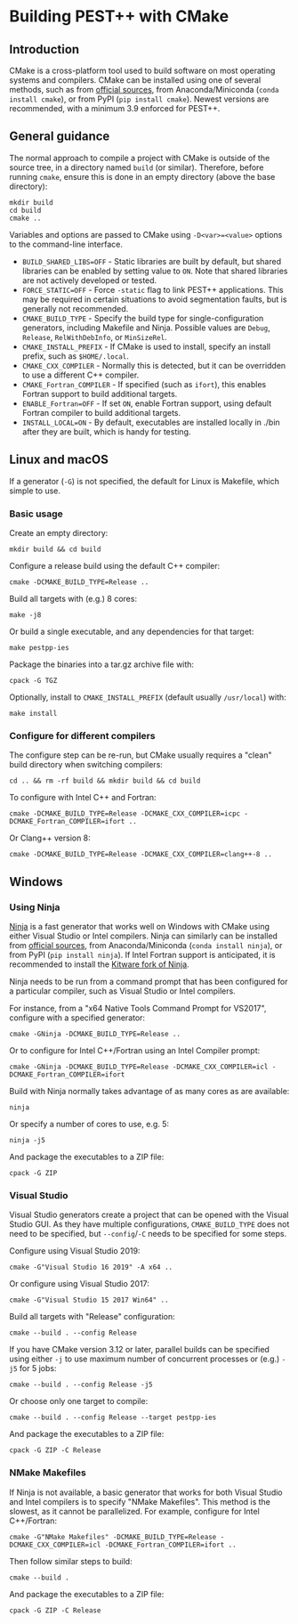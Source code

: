 # Building PEST++ with CMake

## Introduction

CMake is a cross-platform tool used to build software on most operating systems and compilers. CMake can be installed using one of several methods, such as from [official sources](https://cmake.org/download/), from Anaconda/Miniconda (`conda install cmake`), or from PyPI (`pip install cmake`). Newest versions are recommended, with a minimum 3.9 enforced for PEST++.

## General guidance

The normal approach to compile a project with CMake is outside of the source tree, in a directory named `build` (or similar). Therefore, before running `cmake`, ensure this is done in an empty directory (above the base directory):

    mkdir build
    cd build
    cmake ..

Variables and options are passed to CMake using `-D<var>=<value>` options to the command-line interface.

* `BUILD_SHARED_LIBS=OFF` - Static libraries are built by default, but shared libraries can be enabled by setting value to `ON`. Note that shared libraries are not actively developed or tested.
* `FORCE_STATIC=OFF` - Force `-static` flag to link PEST++ applications. This may be required in certain situations to avoid segmentation faults, but is generally not recommended.
* `CMAKE_BUILD_TYPE` - Specify the build type for single-configuration generators, including Makefile and Ninja. Possible values are `Debug`, `Release`, `RelWithDebInfo`, or `MinSizeRel`.
* `CMAKE_INSTALL_PREFIX` - If CMake is used to install, specify an install prefix, such as `$HOME/.local`.
* `CMAKE_CXX_COMPILER` - Normally this is detected, but it can be overridden to use a different C++ compiler.
* `CMAKE_Fortran_COMPILER` - If specified (such as `ifort`), this enables Fortran support to build additional targets.
* `ENABLE_Fortran=OFF` - If set `ON`, enable Fortran support, using default Fortran compiler to build additional targets.
* `INSTALL_LOCAL=ON` - By default, executables are installed locally in ./bin after they are built, which is handy for testing.

## Linux and macOS

If a generator (`-G`) is not specified, the default for Linux is Makefile, which simple to use.

### Basic usage

Create an empty directory:

    mkdir build && cd build

Configure a release build using the default C++ compiler:

    cmake -DCMAKE_BUILD_TYPE=Release ..

Build all targets with (e.g.) 8 cores:

    make -j8

Or build a single executable, and any dependencies for that target:

    make pestpp-ies

Package the binaries into a tar.gz archive file with:

    cpack -G TGZ

Optionally, install to `CMAKE_INSTALL_PREFIX` (default usually `/usr/local`) with:

    make install

### Configure for different compilers

The configure step can be re-run, but CMake usually requires a "clean" build directory when switching compilers:

    cd .. && rm -rf build && mkdir build && cd build

To configure with Intel C++ and Fortran:

    cmake -DCMAKE_BUILD_TYPE=Release -DCMAKE_CXX_COMPILER=icpc -DCMAKE_Fortran_COMPILER=ifort ..

Or Clang++ version 8:

    cmake -DCMAKE_BUILD_TYPE=Release -DCMAKE_CXX_COMPILER=clang++-8 ..

## Windows

### Using Ninja

[Ninja](https://ninja-build.org/) is a fast generator that works well on Windows with CMake using either Visual Studio or Intel compilers. Ninja can similarly can be installed from [official sources](https://github.com/ninja-build/ninja/releases), from Anaconda/Miniconda (`conda install ninja`), or from PyPI (`pip install ninja`). If Intel Fortran support is anticipated, it is recommended to install the [Kitware fork of Ninja](https://github.com/Kitware/ninja/releases).

Ninja needs to be run from a command prompt that has been configured for a particular compiler, such as Visual Studio or Intel compilers.

For instance, from a "x64 Native Tools Command Prompt for VS2017", configure with a specified generator:

    cmake -GNinja -DCMAKE_BUILD_TYPE=Release ..

Or to configure for Intel C++/Fortran using an Intel Compiler prompt:

    cmake -GNinja -DCMAKE_BUILD_TYPE=Release -DCMAKE_CXX_COMPILER=icl -DCMAKE_Fortran_COMPILER=ifort

Build with Ninja normally takes advantage of as many cores as are available:

    ninja

Or specify a number of cores to use, e.g. 5:

    ninja -j5

And package the executables to a ZIP file:

    cpack -G ZIP

### Visual Studio

Visual Studio generators create a project that can be opened with the Visual Studio GUI. As they have multiple configurations, `CMAKE_BUILD_TYPE` does not need to be specified, but `--config`/`-C` needs to be specified for some steps.

Configure using Visual Studio 2019:

    cmake -G"Visual Studio 16 2019" -A x64 ..

Or configure using Visual Studio 2017:

    cmake -G"Visual Studio 15 2017 Win64" ..

Build all targets with "Release" configuration:

    cmake --build . --config Release

If you have CMake version 3.12 or later, parallel builds can be specified using either `-j` to use maximum number of concurrent processes or (e.g.) `-j5` for 5 jobs:

    cmake --build . --config Release -j5

Or choose only one target to compile:

    cmake --build . --config Release --target pestpp-ies

And package the executables to a ZIP file:

    cpack -G ZIP -C Release

### NMake Makefiles

If Ninja is not available, a basic generator that works for both Visual Studio and Intel compilers is to specify "NMake Makefiles". This method is the slowest, as it cannot be parallelized. For example, configure for Intel C++/Fortran:

    cmake -G"NMake Makefiles" -DCMAKE_BUILD_TYPE=Release -DCMAKE_CXX_COMPILER=icl -DCMAKE_Fortran_COMPILER=ifort ..

Then follow similar steps to build:

    cmake --build .

And package the executables to a ZIP file:

    cpack -G ZIP -C Release

